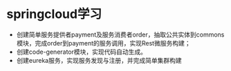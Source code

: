 # springcloud学习
* 创建简单服务提供者payment及服务消费者order，抽取公共实体到commons模块，完成order到payment的服务调用，实现Rest微服务构建；
* 创建code-generator模块，实现代码自动生成。
* 创建eureka服务，实现服务发现与注册，并完成简单集群构建